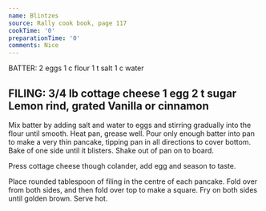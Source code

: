 ```yaml
---
name: Blintzes
source: Rally cook book, page 117
cookTime: '0'
preparationTime: '0'
comments: Nice
---
```

BATTER:
2 eggs
1 c flour
1 t salt
1 c water

FILING:
3/4 lb cottage cheese
1 egg
2 t sugar
Lemon rind, grated
Vanilla or cinnamon
---
Mix batter by adding salt and water to eggs and stirring gradually into the flour until smooth.  Heat pan, grease well.  Pour only enough batter into pan to make a very thin pancake, tipping pan in all directions to cover bottom.  Bake of one side until it blisters.  Shake out of pan on to board.

Press cottage cheese though colander, add egg and season to taste.

Place rounded tablespoon of filing in the centre of each pancake.  Fold over from both sides, and then fold over top to make a square.  Fry on both sides until golden brown.  Serve hot.

